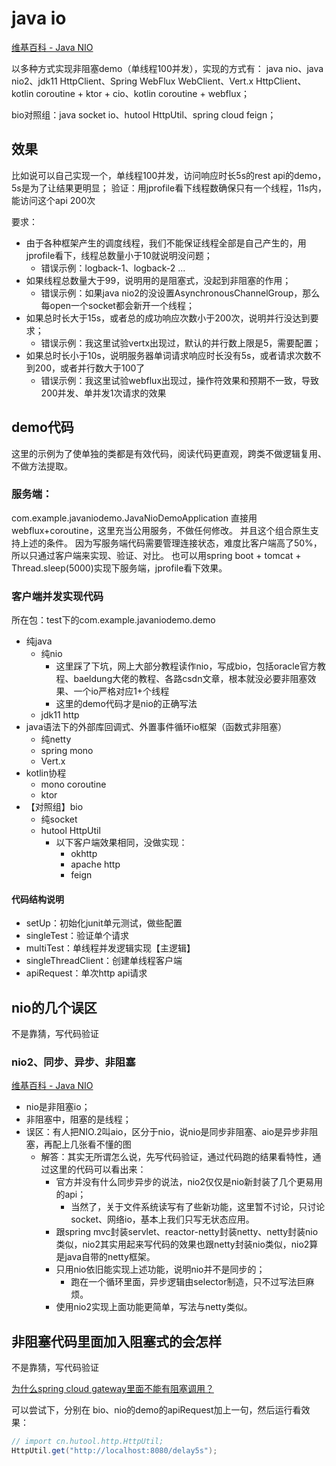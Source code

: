 # java io
[维基百科 - Java NIO](https://zh.wikipedia.org/wiki/Java_NIO)

以多种方式实现非阻塞demo（单线程100并发），实现的方式有：
java nio、java nio2、jdk11 HttpClient、Spring WebFlux WebClient、Vert.x HttpClient、
kotlin coroutine + ktor + cio、kotlin coroutine + webflux；

bio对照组：java socket io、hutool HttpUtil、spring cloud feign；

## 效果
比如说可以自己实现一个，单线程100并发，访问响应时长5s的rest api的demo，5s是为了让结果更明显；
验证：用jprofile看下线程数确保只有一个线程，11s内，能访问这个api 200次

要求：
- 由于各种框架产生的调度线程，我们不能保证线程全部是自己产生的，用jprofile看下，线程总数量小于10就说明没问题；
  - 错误示例：logback-1、logback-2 ...
- 如果线程总数量大于99，说明用的是阻塞式，没起到非阻塞的作用；
  - 错误示例：如果java nio2的没设置AsynchronousChannelGroup，那么每open一个socket都会新开一个线程；
- 如果总时长大于15s，或者总的成功响应次数小于200次，说明并行没达到要求；
  - 错误示例：我这里试验vertx出现过，默认的并行数上限是5，需要配置；
- 如果总时长小于10s，说明服务器单词请求响应时长没有5s，或者请求次数不到200，或者并行数大于100了
  - 错误示例：我这里试验webflux出现过，操作符效果和预期不一致，导致200并发、单并发1次请求的效果

## demo代码
这里的示例为了使单独的类都是有效代码，阅读代码更直观，跨类不做逻辑复用、不做方法提取。


### 服务端：
com.example.javaniodemo.JavaNioDemoApplication
直接用webflux+coroutine，这里充当公用服务，不做任何修改。
并且这个组合原生支持上述的条件。
因为写服务端代码需要管理连接状态，难度比客户端高了50%，所以只通过客户端来实现、验证、对比。
也可以用spring boot + tomcat + Thread.sleep(5000)实现下服务端，jprofile看下效果。

### 客户端并发实现代码
所在包：test下的com.example.javaniodemo.demo

- 纯java
  - 纯nio
    - 这里踩了下坑，网上大部分教程读作nio，写成bio，包括oracle官方教程、baeldung大佬的教程、各路csdn文章，根本就没必要非阻塞效果、一个io严格对应1+个线程
    - 这里的demo代码才是nio的正确写法
  - jdk11 http
- java语法下的外部库回调式、外置事件循环io框架（函数式非阻塞）
  - 纯netty
  - spring mono
  - Vert.x
- kotlin协程
  - mono coroutine
  - ktor
- 【对照组】bio
  - 纯socket
  - hutool HttpUtil 
    - 以下客户端效果相同，没做实现：
      - okhttp
      - apache http
      - feign

#### 代码结构说明
- setUp：初始化junit单元测试，做些配置
- singleTest：验证单个请求
- multiTest：单线程并发逻辑实现【主逻辑】
- singleThreadClient：创建单线程客户端
- apiRequest：单次http api请求

## nio的几个误区
不是靠猜，写代码验证

### nio2、同步、异步、非阻塞
[维基百科 - Java NIO](https://zh.wikipedia.org/wiki/Java_NIO)

- nio是非阻塞io；
- 非阻塞中，阻塞的是线程；
- 误区：有人把NIO.2叫aio，区分于nio，说nio是同步非阻塞、aio是异步非阻塞，再配上几张看不懂的图
  - 解答：其实无所谓怎么说，先写代码验证，通过代码跑的结果看特性，通过这里的代码可以看出来：
    - 官方并没有什么同步异步的说法，nio2仅仅是nio新封装了几个更易用的api；
      - 当然了，关于文件系统读写有了些新功能，这里暂不讨论，只讨论socket、网络io，基本上我们只写无状态应用。
    - 跟spring mvc封装servlet、reactor-netty封装netty、netty封装nio类似，nio2其实用起来写代码的效果也跟netty封装nio类似，nio2算是java自带的netty框架。
    - 只用nio依旧能实现上述功能，说明nio并不是同步的；
      - 跑在一个循环里面，异步逻辑由selector制造，只不过写法巨麻烦。
    - 使用nio2实现上面功能更简单，写法与netty类似。

## 非阻塞代码里面加入阻塞式的会怎样 
不是靠猜，写代码验证

[为什么spring cloud gateway里面不能有阻塞调用？](http://confluence.k8s.fingard.cn/pages/viewpage.action?pageId=20452882)

可以尝试下，分别在 bio、nio的demo的apiRequest加上一句，然后运行看效果：
```java
// import cn.hutool.http.HttpUtil;
HttpUtil.get("http://localhost:8080/delay5s");
```

